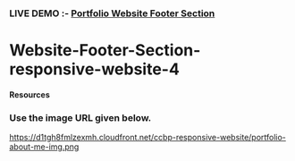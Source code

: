 ### LIVE DEMO :- <a href="https://footersection.ccbp.tech/">Portfolio Website Footer Section</a>
# Website-Footer-Section-responsive-website-4

#### Resources</br>
### Use the image URL given below.</br>

https://d1tgh8fmlzexmh.cloudfront.net/ccbp-responsive-website/portfolio-about-me-img.png</br>
